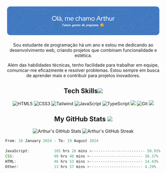 <img src="images/github-header-image.png" alt="Header"/>

<p align="center">
  Sou estudante de programação há um ano e estou me dedicando ao desenvolvimento web, criando projetos que combinam funcionalidade e estética.
</p>
<p align="center">
  Além das habilidades técnicas, tenho facilidade para trabalhar em equipe, comunicar-me eficazmente e resolver problemas. Estou sempre em busca de aprender mais e contribuir para projetos inovadores.
</p>

<h2 align="center">Tech Skills<img src="https://github.com/ritik307/ritik307/blob/main/images/laptop.gif" width="50"></h2>

<p align="center">
  <img src="https://img.shields.io/badge/HTML5-E34F26?style=flat-square&logo=html5&logoColor=white" alt="HTML5"/>
  <img src="https://img.shields.io/badge/CSS3-1572B6?style=flat-square&logo=css3" alt="CSS3"/>
  <img src="https://img.shields.io/badge/tailwindcss-0F172A?&logo=tailwindcss" alt="Tailwind"/>
  <img src="https://img.shields.io/badge/JavaScript-F7DF1E?style=flat-square&logo=javascript&logoColor=black" alt="JavaScript"/>
  <img src="https://shields.io/badge/TypeScript-3178C6?logo=TypeScript&logoColor=FFF&style=flat-square" alt= "TypeScript"/>
  <img src="https://shields.io/badge/react-black?logo=react&style=for-the-badge"/>
  <img src="https://img.shields.io/badge/GIT-E44C30?style=flat-square&logo=git&logoColor=white" alt="Git"/>
  <img src="https://shields.io/badge/markdown-000?logo=markdown&logoColor=FFF&style=flat-square"/>
  
  
</p>




<h2 align="center">My GitHub Stats <img src="https://media.giphy.com/media/VgCDAzcKvsR6OM0uWg/giphy.gif" width="50"></h2>

<p align="center">
  <img src="https://github-readme-stats.vercel.app/api?username=ArthurDevLeal&show_icons=true&theme=transparent&line_height=27" alt="Arthur's GitHub Stats"/>
  <img src="https://github-readme-streak-stats.herokuapp.com/?user=ArthurDevLeal&show_icons=true&locale=en&layout=compact&theme=transparent&line_height=0" alt="Arthur's GitHub Streak"/>
</p>

```javascript
From: 16 January 2024 - To: 19 August 2024

JavaScript:           165 hrs 26 mins >------------------------ 50.91%
CSS:                  98 hrs 40 mins >------------------------ 30.37%
HTML:                 46 hrs 53 mins >------------------------ 14.43%
Other:                13 hrs 57 mins >------------------------ 4.29%
```
